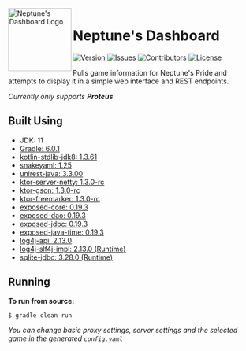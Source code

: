 <img src="https://github.com/Macro303/Neptunes-Dashboard/blob/master/logo.png" align="left" width="128" height="128" alt="Neptune's Dashboard Logo"/>

# Neptune's Dashboard
[![Version](https://img.shields.io/github/tag-pre/Macro303/Neptunes-Dashboard.svg?label=version)](https://github.com/Macro303/Neptunes-Dashboard/releases)
[![Issues](https://img.shields.io/github/issues/Macro303/Neptunes-Dashboard.svg?label=issues)](https://github.com/Macro303/Neptunes-Dashboard/issues)
[![Contributors](https://img.shields.io/github/contributors/Macro303/Neptunes-Dashboard.svg?label=contributors)](https://github.com/Macro303/Neptunes-Dashboard/graphs/contributors)
[![License](https://img.shields.io/github/license/Macro303/Neptunes-Dashboard.svg?=label=license)](https://raw.githubusercontent.com/Macro303/Neptunes-Dashboard/master/LICENSE)

Pulls game information for Neptune's Pride and attempts to display it in a simple web interface and REST endpoints.

_Currently only supports **Proteus**_

## Built Using
 - JDK: 11
 - [Gradle: 6.0.1](https://gradle.org/)
 - [kotlin-stdlib-jdk8: 1.3.61](https://kotlinlang.org/)
 - [snakeyaml: 1.25](https://bitbucket.org/asomov/snakeyaml)
 - [unirest-java: 3.3.00](https://github.com/Kong/unirest-java)
 - [ktor-server-netty: 1.3.0-rc](https://ktor.io/)
 - [ktor-gson: 1.3.0-rc](https://ktor.io/)
 - [ktor-freemarker: 1.3.0-rc](https://ktor.io/)
 - [exposed-core: 0.19.3](https://github.com/JetBrains/Exposed)
 - [exposed-dao: 0.19.3](https://github.com/JetBrains/Exposed)
 - [exposed-jdbc: 0.19.3](https://github.com/JetBrains/Exposed)
 - [exposed-java-time: 0.19.3](https://github.com/JetBrains/Exposed)
 - [log4j-api: 2.13.0](https://logging.apache.org/log4j/2.x/)
 - [log4j-slf4j-impl: 2.13.0 (Runtime)](https://logging.apache.org/log4j/2.x/)
 - [sqlite-jdbc: 3.28.0 (Runtime)](https://github.com/xerial/sqlite-jdbc)
 
## Running
**To run from source:**
```bash
$ gradle clean run
```
_You can change basic proxy settings, server settings and the selected game in the generated `config.yaml`_